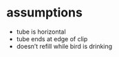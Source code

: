 # assumptions
- tube is horizontal
- tube ends at edge of clip
- doesn’t refill while bird is drinking
